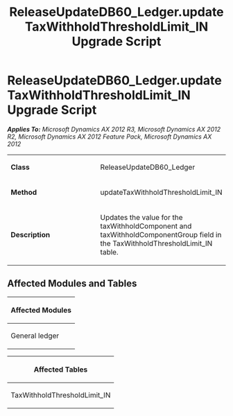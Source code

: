 ﻿---
title: ReleaseUpdateDB60_Ledger.updateTaxWithholdThresholdLimit_IN Upgrade Script
TOCTitle: ReleaseUpdateDB60_Ledger.updateTaxWithholdThresholdLimit_IN Upgrade Script
ms:assetid: 1e117591-e234-838b-5c1b-03aa6216c4cf
ms:mtpsurl: https://msdn.microsoft.com/en-us/library/JJ684830(v=AX.60)
ms:contentKeyID: 49707033
ms.date: 05/18/2015
mtps_version: v=AX.60
---

# ReleaseUpdateDB60\_Ledger.updateTaxWithholdThresholdLimit\_IN Upgrade Script 


_**Applies To:** Microsoft Dynamics AX 2012 R3, Microsoft Dynamics AX 2012 R2, Microsoft Dynamics AX 2012 Feature Pack, Microsoft Dynamics AX 2012_

<table>
<colgroup>
<col style="width: 50%" />
<col style="width: 50%" />
</colgroup>
<tbody>
<tr class="odd">
<td><p><strong>Class</strong></p></td>
<td><p>ReleaseUpdateDB60_Ledger</p></td>
</tr>
<tr class="even">
<td><p><strong>Method</strong></p></td>
<td><p>updateTaxWithholdThresholdLimit_IN</p></td>
</tr>
<tr class="odd">
<td><p><strong>Description</strong></p></td>
<td><p>Updates the value for the taxWithholdComponent and taxWithholdComponentGroup field in the TaxWithholdThresholdLimit_IN table.</p></td>
</tr>
</tbody>
</table>


## Affected Modules and Tables

<table>
<colgroup>
<col style="width: 100%" />
</colgroup>
<thead>
<tr class="header">
<th><p>Affected Modules</p></th>
</tr>
</thead>
<tbody>
<tr class="odd">
<td><p>General ledger</p></td>
</tr>
</tbody>
</table>


<table>
<colgroup>
<col style="width: 100%" />
</colgroup>
<thead>
<tr class="header">
<th><p>Affected Tables</p></th>
</tr>
</thead>
<tbody>
<tr class="odd">
<td><p>TaxWithholdThresholdLimit_IN</p></td>
</tr>
</tbody>
</table>

  


